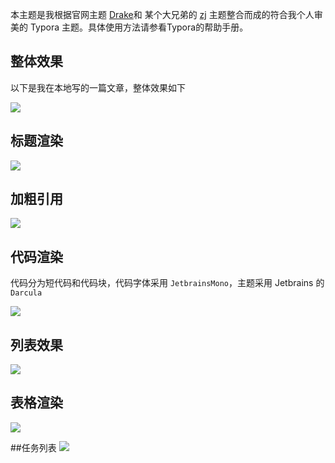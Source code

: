 本主题是我根据官网主题 [Drake](https://theme.typora.io/theme/Drake/)和 某个大兄弟的 [zj](https://github.com/Theigrams/My-Typora-Themes) 主题整合而成的符合我个人审美的 Typora 主题。具体使用方法请参看Typora的帮助手册。

## 整体效果

以下是我在本地写的一篇文章，整体效果如下

![](http://image.iswbm.com/image-20201115130356849.png)

## 标题渲染

![](http://image.iswbm.com/image-20201115130549131.png)

## 加粗引用

![](http://image.iswbm.com/image-20201115130735515.png)

## 代码渲染

代码分为短代码和代码块，代码字体采用 `JetbrainsMono`，主题采用  Jetbrains 的 `Darcula` 

![](http://image.iswbm.com/image-20201115131003937.png)



## 列表效果

![](http://image.iswbm.com/image-20201115131217263.png)

## 表格渲染

![](http://image.iswbm.com/image-20201115131527407.png)



##任务列表
![](http://image.iswbm.com/image-20201115131626079.png)



